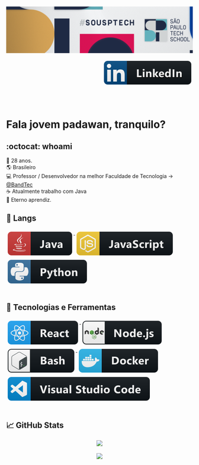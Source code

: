 [![Header](https://raw.githubusercontent.com/britooo/britooo/main/capa.png "Header")](https://www.linkedin.com/in/diegobritolima/)

<p align="right">
  <a href="https://www.linkedin.com/in/diegobritolima/">
    <img src="svg/social/linkedIn.svg" alt="LinkedIn" style="vertical-align:top; margin:4px">
  </a>
</p>

</br>
</br>

# Fala jovem padawan, tranquilo?

## :octocat: whoami

:older_man: 28 anos.
</br>
:earth_americas: Brasileiro
</br>
:computer: Professor / Desenvolvedor na melhor Faculdade de Tecnologia -> [@BandTec](https://github.com/BandTec)
</br>
:coffee: Atualmente trabalho com Java
</br>
🌱 Eterno aprendiz.

## :hammer: Langs
<a href="https://www.java.com/pt-BR/">
    <img src="svg/dev/languages/java.svg" alt="java" style="vertical-align:top; margin:6px 4px">
</a> 

<a href="https://developer.mozilla.org/pt-BR/docs/Web/JavaScript">
    <img src="svg/dev/languages/js.svg" alt="js" style="vertical-align:top; margin:6px 4px">
</a>  

<a href="https://www.python.org/">
    <img src="svg/dev/languages/python.svg" alt="python" style="vertical-align:top; margin:6px 4px">
</a>  

</br>
</br>

## 🔧 Tecnologias e Ferramentas

<a href="https://pt-br.reactjs.org/">
    <img src="svg/dev/frameworks/react.svg" alt="react" style="vertical-align:top; margin:6px 4px">
</a>  

<a href="https://nodejs.org/en/">
    <img src="svg/dev/frameworks/nodejs.svg" alt="nodejs" style="vertical-align:top; margin:6px 4px">
</a>  

<a href="https://www.gnu.org/software/bash/">
    <img src="svg/dev/tools/bash.svg" alt="bash" style="vertical-align:top; margin:6px 4px">
</a>

<a href="https://www.docker.com/">
    <img src="svg/dev/tools/docker.svg" alt="docker" style="vertical-align:top; margin:6px 4px">
</a> 

<a href="https://code.visualstudio.com/">
    <img src="svg/dev/tools/visualstudio_code.svg" alt="visualstudio_code" style="vertical-align:top; margin:6px 4px">
</a> 

</br>
</br>

## &#x1f4c8; GitHub Stats

<p align="center">
<a href="https://github.com/Britooo/Britooo">
    <img widht="48%" height="194px" align="center" src="https://github-readme-stats.vercel.app/api?username=Britooo&show_icons=true&theme=gruvbox"/>
</a>

</br>
</br>

<a href="https://github.com/Britooo/Britooo">
  <img widht="50%" height="194px" align="center" src="https://github-readme-stats.vercel.app/api/top-langs/?username=Britooo&hide=html&title_color=D8A52C&text_color=8DBF7B&icon_color=a9fef7&bg_color=282828&layout=compact" />
</a>

</br>
</br>

</p>
